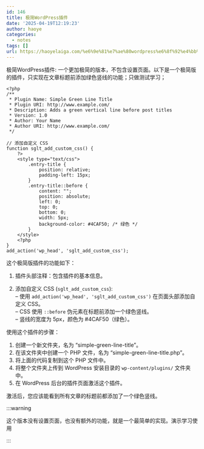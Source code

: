 ```yaml
---
id: 146
title: 极简WordPress插件
date: '2025-04-19T12:19:23'
author: haoye
categories:
  - notes
tags: []
url: https://haoyelaiga.com/%e6%9e%81%e7%ae%80wordpress%e6%8f%92%e4%bb%b6/
---
```


极简WordPress插件: 一个更加极简的版本，不包含设置页面。以下是一个极简版的插件，只实现在文章标题前添加绿色竖线的功能；只做测试学习；

```
<?php
/**
 * Plugin Name: Simple Green Line Title
 * Plugin URI: http://www.example.com/
 * Description: Adds a green vertical line before post titles
 * Version: 1.0
 * Author: Your Name
 * Author URI: http://www.example.com/
 */

// 添加自定义 CSS
function sglt_add_custom_css() {
    ?>
    <style type="text/css">
        .entry-title {
            position: relative;
            padding-left: 15px;
        }
        .entry-title::before {
            content: "";
            position: absolute;
            left: 0;
            top: 0;
            bottom: 0;
            width: 5px;
            background-color: #4CAF50; /* 绿色 */
        }
    </style>
    <?php
}
add_action('wp_head', 'sglt_add_custom_css');
```

这个极简版插件的功能如下：

1. 插件头部注释：包含插件的基本信息。

2. 添加自定义 CSS (`sglt_add_custom_css`):\
   – 使用 `add_action('wp_head', 'sglt_add_custom_css')` 在页面头部添加自定义 CSS。\
   – CSS 使用 `::before` 伪元素在标题前添加一个绿色竖线。\
   – 竖线的宽度为 5px，颜色为 #4CAF50（绿色）。

使用这个插件的步骤：

1. 创建一个新文件夹，名为 “simple-green-line-title”。
2. 在该文件夹中创建一个 PHP 文件，名为 “simple-green-line-title.php”。
3. 将上面的代码复制到这个 PHP 文件中。
4. 将整个文件夹上传到 WordPress 安装目录的 `wp-content/plugins/` 文件夹中。
5. 在 WordPress 后台的插件页面激活这个插件。

激活后，您应该能看到所有文章的标题前都添加了一个绿色竖线。

:::warning

这个版本没有设置页面，也没有额外的功能，就是一个最简单的实现。演示学习使用

:::
